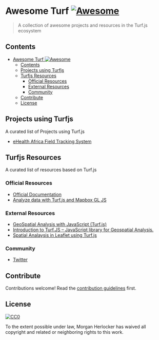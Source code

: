 # Awesome Turf [![Awesome](https://awesome.re/badge.svg)](https://awesome.re)

> A collection of awesome projects and resources in the Turf.js ecosystem


## Contents

- [Awesome Turf ![Awesome](https://awesome.re)](#awesome-turf-awesomehttpsawesomere)
  - [Contents](#contents)
  - [Projects using Turfjs](#projects-using-turfjs)
  - [Turfjs Resources](#turfjs-resources)
    - [Official Resources](#official-resources)
    - [External Resources](#external-resources)
    - [Community](#community)
  - [Contribute](#contribute)
  - [License](#license)


## Projects using Turfjs

A curated list of Projects using Turf.js
- [eHealth Africa Field Tracking System](https://www.ehealthafrica.org/blog/2018/7/31/field-tracking-system-transparency-and-efficiency-redefined)


## Turfjs Resources

A curated list of resources based on Turf.js

###  Official Resources
- [Official Documentation](http://turfjs.org)
- [Analyze data with Turf.js and Mapbox GL JS](https://docs.mapbox.com/help/tutorials/analysis-with-turf/)


###  External Resources
- [GeoSpatial Analysis with JavaScript (Turf.js)](https://medium.com/@timtech4u/geospatial-analysis-with-javascript-turf-js-%EF%B8%8F-b6a73de50286)
- [Introduction to Turf.JS – JavaScript library for Geospatial Analysis.](http://somideolaoye.com/blog/introduction-to-turf-js-javascript-library-for-geospatial-analysis/)
- [Spatial Analaysis in Leaflet using Turf.js](https://www.youtube.com/watch?v=OGJ27rfySP0)


###  Community
- [Twitter](https://twitter.com/turfjs)


## Contribute

Contributions welcome! Read the [contribution guidelines](contributing.md) first.


## License

[![CC0](https://mirrors.creativecommons.org/presskit/buttons/88x31/svg/cc-zero.svg)](https://creativecommons.org/publicdomain/zero/1.0)

To the extent possible under law, Morgan Herlocker has waived all copyright and
related or neighboring rights to this work.
